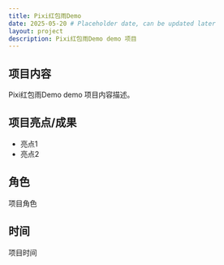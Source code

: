 ```yaml
---
title: Pixi红包雨Demo
date: 2025-05-20 # Placeholder date, can be updated later
layout: project
description: Pixi红包雨Demo demo 项目
---
```


<!-- 主图位置 -->

## 项目内容

Pixi红包雨Demo demo 项目内容描述。

## 项目亮点/成果

- 亮点1
- 亮点2

## 角色

项目角色

## 时间

项目时间

<!-- 详情图和录屏位置 -->